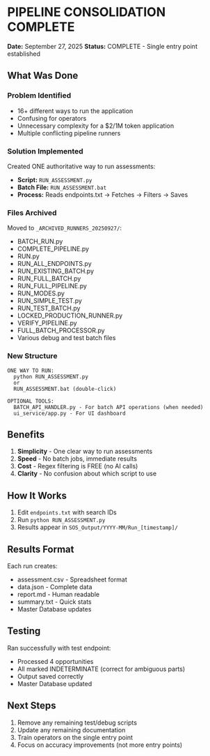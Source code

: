 # PIPELINE CONSOLIDATION COMPLETE
**Date:** September 27, 2025
**Status:** COMPLETE - Single entry point established

## What Was Done

### Problem Identified
- 16+ different ways to run the application
- Confusing for operators
- Unnecessary complexity for a $2/1M token application
- Multiple conflicting pipeline runners

### Solution Implemented
Created ONE authoritative way to run assessments:
- **Script:** `RUN_ASSESSMENT.py`
- **Batch File:** `RUN_ASSESSMENT.bat`
- **Process:** Reads endpoints.txt → Fetches → Filters → Saves

### Files Archived
Moved to `_ARCHIVED_RUNNERS_20250927/`:
- BATCH_RUN.py
- COMPLETE_PIPELINE.py
- RUN.py
- RUN_ALL_ENDPOINTS.py
- RUN_EXISTING_BATCH.py
- RUN_FULL_BATCH.py
- RUN_FULL_PIPELINE.py
- RUN_MODES.py
- RUN_SIMPLE_TEST.py
- RUN_TEST_BATCH.py
- LOCKED_PRODUCTION_RUNNER.py
- VERIFY_PIPELINE.py
- FULL_BATCH_PROCESSOR.py
- Various debug and test batch files

### New Structure
```
ONE WAY TO RUN:
  python RUN_ASSESSMENT.py
  or
  RUN_ASSESSMENT.bat (double-click)

OPTIONAL TOOLS:
  BATCH_API_HANDLER.py - For batch API operations (when needed)
  ui_service/app.py - For UI dashboard
```

## Benefits
1. **Simplicity** - One clear way to run assessments
2. **Speed** - No batch jobs, immediate results
3. **Cost** - Regex filtering is FREE (no AI calls)
4. **Clarity** - No confusion about which script to use

## How It Works
1. Edit `endpoints.txt` with search IDs
2. Run `python RUN_ASSESSMENT.py`
3. Results appear in `SOS_Output/YYYY-MM/Run_[timestamp]/`

## Results Format
Each run creates:
- assessment.csv - Spreadsheet format
- data.json - Complete data
- report.md - Human readable
- summary.txt - Quick stats
- Master Database updates

## Testing
Ran successfully with test endpoint:
- Processed 4 opportunities
- All marked INDETERMINATE (correct for ambiguous parts)
- Output saved correctly
- Master Database updated

## Next Steps
1. Remove any remaining test/debug scripts
2. Update any remaining documentation
3. Train operators on the single entry point
4. Focus on accuracy improvements (not more entry points)